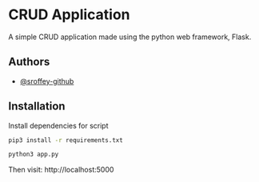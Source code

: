 # CRUD Application

A simple CRUD application made using the python web framework, Flask.
## Authors

- [@sroffey-github](https://www.github.com/sroffey-github)


## Installation

Install dependencies for script

```bash
pip3 install -r requirements.txt

python3 app.py
```
    
Then visit: http://localhost:5000